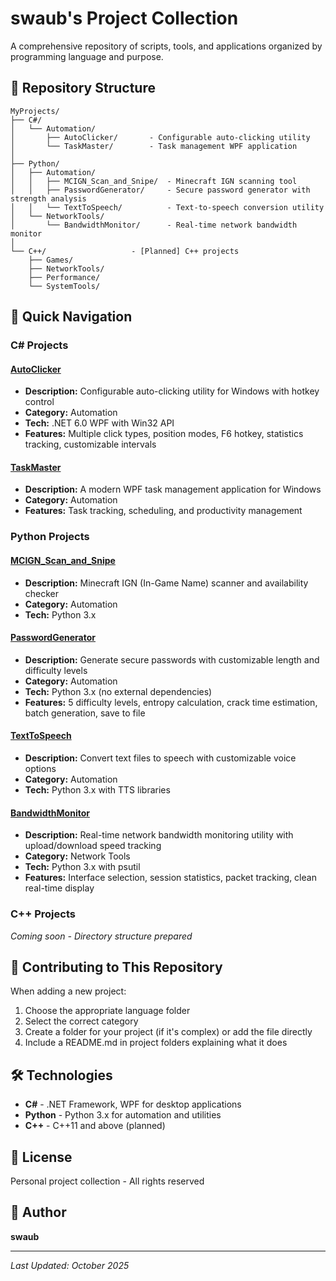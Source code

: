 # swaub's Project Collection

A comprehensive repository of scripts, tools, and applications organized by programming language and purpose.

## 📁 Repository Structure

```
MyProjects/
├── C#/
│   └── Automation/
│       ├── AutoClicker/       - Configurable auto-clicking utility
│       └── TaskMaster/        - Task management WPF application
│
├── Python/
│   ├── Automation/
│   │   ├── MCIGN_Scan_and_Snipe/  - Minecraft IGN scanning tool
│   │   ├── PasswordGenerator/     - Secure password generator with strength analysis
│   │   └── TextToSpeech/          - Text-to-speech conversion utility
│   └── NetworkTools/
│       └── BandwidthMonitor/      - Real-time network bandwidth monitor
│
└── C++/                   - [Planned] C++ projects
    ├── Games/
    ├── NetworkTools/
    ├── Performance/
    └── SystemTools/
```

## 🚀 Quick Navigation

### C# Projects

#### [AutoClicker](C%23/Automation/AutoClicker/)
- **Description:** Configurable auto-clicking utility for Windows with hotkey control
- **Category:** Automation
- **Tech:** .NET 6.0 WPF with Win32 API
- **Features:** Multiple click types, position modes, F6 hotkey, statistics tracking, customizable intervals

#### [TaskMaster](C%23/Automation/TaskMaster/)
- **Description:** A modern WPF task management application for Windows
- **Category:** Automation
- **Features:** Task tracking, scheduling, and productivity management

### Python Projects

#### [MCIGN_Scan_and_Snipe](Python/Automation/MCIGN_Scan_and_Snipe/)
- **Description:** Minecraft IGN (In-Game Name) scanner and availability checker
- **Category:** Automation
- **Tech:** Python 3.x

#### [PasswordGenerator](Python/Automation/PasswordGenerator/)
- **Description:** Generate secure passwords with customizable length and difficulty levels
- **Category:** Automation
- **Tech:** Python 3.x (no external dependencies)
- **Features:** 5 difficulty levels, entropy calculation, crack time estimation, batch generation, save to file

#### [TextToSpeech](Python/Automation/TextToSpeech/)
- **Description:** Convert text files to speech with customizable voice options
- **Category:** Automation
- **Tech:** Python 3.x with TTS libraries

#### [BandwidthMonitor](Python/NetworkTools/BandwidthMonitor/)
- **Description:** Real-time network bandwidth monitoring utility with upload/download speed tracking
- **Category:** Network Tools
- **Tech:** Python 3.x with psutil
- **Features:** Interface selection, session statistics, packet tracking, clean real-time display

### C++ Projects
*Coming soon - Directory structure prepared*

## 📝 Contributing to This Repository

When adding a new project:
1. Choose the appropriate language folder
2. Select the correct category
3. Create a folder for your project (if it's complex) or add the file directly
4. Include a README.md in project folders explaining what it does

## 🛠️ Technologies

- **C#** - .NET Framework, WPF for desktop applications
- **Python** - Python 3.x for automation and utilities
- **C++** - C++11 and above (planned)

## 📄 License

Personal project collection - All rights reserved

## 👤 Author

**swaub**

---
*Last Updated: October 2025*
